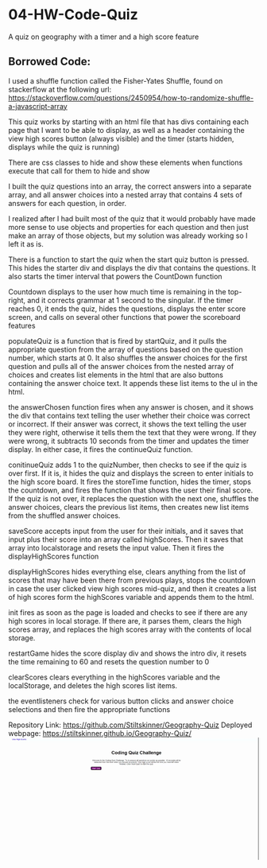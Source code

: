 # 04-HW-Code-Quiz
A quiz on geography with a timer and a high score feature
## Borrowed Code:
I used a shuffle function called the Fisher-Yates Shuffle, found on stackerflow at the following url: https://stackoverflow.com/questions/2450954/how-to-randomize-shuffle-a-javascript-array

This quiz works by starting with an html file that has divs containing each page that I want to be able to display, as well as a header containing the view high scores button (always visible) and the timer (starts hidden, displays while the quiz is running)

There are css classes to hide and show these elements when functions execute that call for them to hide and show

I built the quiz questions into an array, the correct answers into a separate array, and all answer choices into a nested array that contains 4 sets of answers for each question, in order.

I realized after I had built most of the quiz that it would probably have made more sense to use objects and properties for each question and then just make an array of those objects, but my solution was already working so I left it as is.

There is a function to start the quiz when the start quiz button is pressed. This hides the starter div and displays the div that contains the questions. It also starts the timer interval that powers the CountDown function

Countdown displays to the user how much time is remaining in the top-right, and it corrects grammar at 1 second to the singular. If the timer reaches 0, it ends the quiz, hides the questions, displays the enter score screen, and calls on several other functions that power the scoreboard features

populateQuiz is a function that is fired by startQuiz, and it pulls the appropriate question from the array of questions based on the question number, which starts at 0. It also shuffles the answer choices for the first question and pulls all of the answer choices from the nested array of choices and creates list elements in the html that are also buttons containing the answer choice text. It appends these list items to the ul in the html.

the answerChosen function fires when any answer is chosen, and it shows the div that contains text telling the user whether their choice was correct or incorrect. If their answer was correct, it shows the text telling the user they were right, otherwise it tells them the text that they were wrong. If they were wrong, it subtracts 10 seconds from the timer and updates the timer display. In either case, it fires the continueQuiz function.

conitinueQuiz adds 1 to the quizNumber, then checks to see if the quiz is over first. If it is, it hides the quiz and displays the screen to enter initials to the high score board. It fires the storeTime function, hides the timer, stops the countdown, and fires the function that shows the user their final score. If the quiz is not over, it replaces the question with the next one, shuffles the answer choices, clears the previous list items, then creates new list items from the shuffled answer choices.

saveScore accepts input from the user for their initials, and it saves that input plus their score into an array called highScores. Then it saves that array into localstorage and resets the input value. Then it fires the displayHighScores function

displayHighScores hides everything else, clears anything from the list of scores that may have been there from previous plays, stops the countdown in case the user clicked view high scores mid-quiz, and then it creates a list of high scores form the highScores variable and appends them to the html.

init fires as soon as the page is loaded and checks to see if there are any high scores in local storage. If there are, it parses them, clears the high scores array, and replaces the high scores array with the contents of local storage.

restartGame hides the score display div and shows the intro div, it resets the time remaining to 60 and resets the question number to 0

clearScores clears everything in the highScores variable and the localStorage, and deletes the high scores list items.

the eventlisteners check for various button clicks and answer choice selections and then fire the appropriate functions

Repository Link: https://github.com/Stiltskinner/Geography-Quiz
Deployed webpage: https://stiltskinner.github.io/Geography-Quiz/
![Gif of webpage](./Assets/Coding%20Quiz.gif)